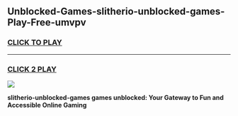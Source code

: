 
## Unblocked-Games-slitherio-unblocked-games-Play-Free-umvpv
<h3>
<a href="https://premium76.site?title=slitherio-unblocked-games&ref=18A">CLICK TO PLAY</a></h3>
<hr>

<h3>
<a href="https://premium76.site?title=slitherio-unblocked-games&ref=18A">CLICK 2 PLAY</a>
  
</h3>

<a href="https://premium76.site?title=slitherio-unblocked-games&ref=18A"><img src="https://clearcache.store/games.png"></a>


**slitherio-unblocked-games games unblocked: Your Gateway to Fun and Accessible Online Gaming**
